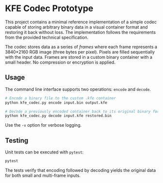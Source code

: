 # KFE Codec Prototype

This project contains a minimal reference implementation of a simple codec
capable of storing arbitrary binary data in a visual container format and
restoring it back without loss. The implementation follows the requirements
from the provided technical specification.

The codec stores data as a series of *frames* where each frame represents a
3840×2160 RGB image (three bytes per pixel).  Pixels are filled sequentially
with the input data. Frames are stored in a custom binary container with a
small header. No compression or encryption is applied.

## Usage

The command line interface supports two operations: `encode` and `decode`.

```bash
# Encode a binary file to the custom .kfe container
python kfe_codec.py encode input.bin output.kfe

# Decode a previously encoded container back to its original binary form
python kfe_codec.py decode input.kfe restored.bin
```

Use the `-v` option for verbose logging.

## Testing

Unit tests can be executed with `pytest`:

```bash
pytest
```

The tests verify that encoding followed by decoding yields the original data
for both small and multi-frame inputs.
